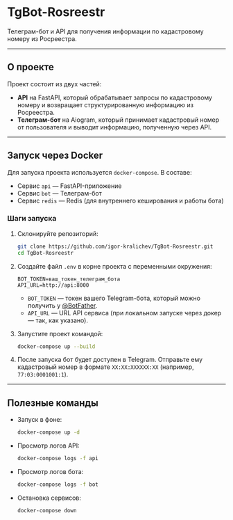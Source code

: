 # TgBot-Rosreestr

Телеграм-бот и API для получения информации по кадастровому номеру из Росреестра.

---

## О проекте

Проект состоит из двух частей:
- **API** на FastAPI, который обрабатывает запросы по кадастровому номеру и возвращает структурированную информацию из Росреестра.
- **Телеграм-бот** на Aiogram, который принимает кадастровый номер от пользователя и выводит информацию, полученную через API.

---

## Запуск через Docker

Для запуска проекта используется `docker-compose`. В составе:
- Сервис `api` — FastAPI-приложение
- Сервис `bot` — Телеграм-бот
- Сервис `redis` — Redis (для внутреннего кеширования и работы бота)

### Шаги запуска

1. Склонируйте репозиторий:
    ```bash
    git clone https://github.com/igor-kralichev/TgBot-Rosreestr.git
    cd TgBot-Rosreestr
    ```

2. Создайте файл `.env` в корне проекта с переменными окружения:
    ```
    BOT_TOKEN=ваш_токен_телеграм_бота
    API_URL=http://api:8000
    ```

    - `BOT_TOKEN` — токен вашего Telegram-бота, который можно получить у [@BotFather](https://t.me/BotFather).
    - `API_URL` — URL API сервиса (при локальном запуске через докер — так, как указано).

3. Запустите проект командой:
    ```bash
    docker-compose up --build
    ```

4. После запуска бот будет доступен в Telegram. Отправьте ему кадастровый номер в формате `XX:XX:XXXXXX:XX` (например, `77:03:0001001:1`).

---

## Полезные команды

- Запуск в фоне:
    ```bash
    docker-compose up -d
    ```

- Просмотр логов API:
    ```bash
    docker-compose logs -f api
    ```

- Просмотр логов бота:
    ```bash
    docker-compose logs -f bot
    ```

- Остановка сервисов:
    ```bash
    docker-compose down
    ```

